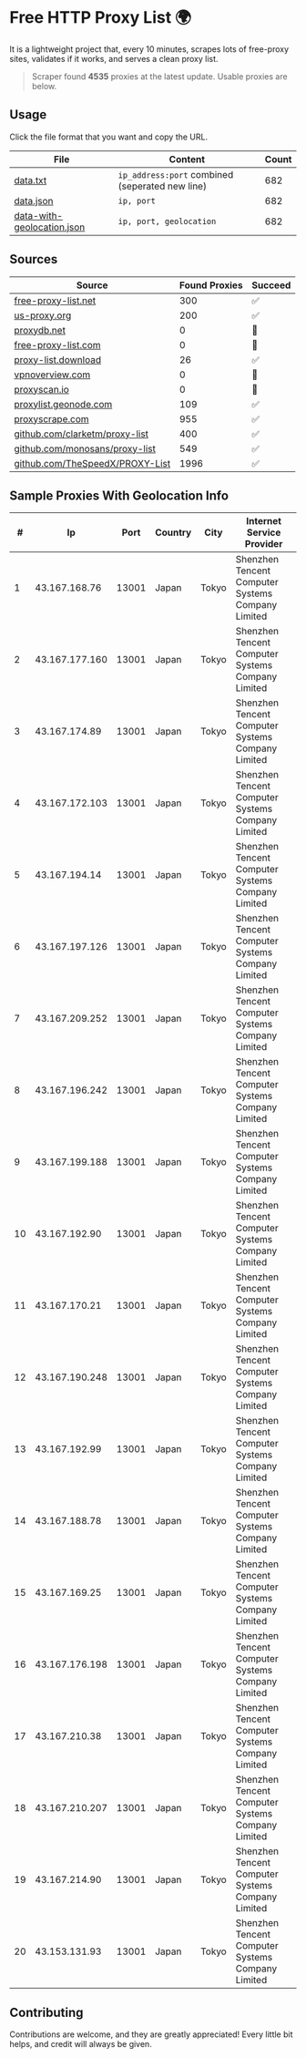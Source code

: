 
# Free HTTP Proxy List 🌍

It is a lightweight project that, every 10 minutes, scrapes lots of free-proxy sites, validates if it works, and serves a clean proxy list.


> Scraper found **4535** proxies at the latest update. Usable proxies are below.

## Usage

Click the file format that you want and copy the URL.


|File|Content|Count|
|----|-------|-----|
|[data.txt](https://raw.githubusercontent.com/themiralay/Proxy-List-World/master/data.txt)|`ip_address:port` combined (seperated new line)|682|
|[data.json](https://raw.githubusercontent.com/themiralay/Proxy-List-World/master/data.json)|`ip, port`|682|
|[data-with-geolocation.json](https://raw.githubusercontent.com/themiralay/Proxy-List-World/master/data-with-geolocation.json)|`ip, port, geolocation`|682|

## Sources

|Source|Found Proxies|Succeed|
|------|-------------|-------|
|[free-proxy-list.net](https://free-proxy-list.net)|300|✅|
|[us-proxy.org](https://www.us-proxy.org)|200|✅|
|[proxydb.net](http://proxydb.net)|0|🚫|
|[free-proxy-list.com](https://free-proxy-list.com/?page=&port=&type%5B%5D=http&type%5B%5D=https&up_time=0&search=Search)|0|🚫|
|[proxy-list.download](https://www.proxy-list.download/HTTP)|26|✅|
|[vpnoverview.com](https://vpnoverview.com/privacy/anonymous-browsing/free-proxy-servers)|0|🚫|
|[proxyscan.io](https://www.proxyscan.io)|0|🚫|
|[proxylist.geonode.com](https://proxylist.geonode.com/api/proxy-list?limit=300&page=1&sort_by=lastChecked&sort_type=desc&protocols=http,https)|109|✅|
|[proxyscrape.com](https://api.proxyscrape.com/v2/?request=displayproxies&protocol=http&timeout=10000&country=all&ssl=all&anonymity=all)|955|✅|
|[github.com/clarketm/proxy-list](https://raw.githubusercontent.com/clarketm/proxy-list/master/proxy-list-raw.txt)|400|✅|
|[github.com/monosans/proxy-list](https://raw.githubusercontent.com/monosans/proxy-list/main/proxies/http.txt)|549|✅|
|[github.com/TheSpeedX/PROXY-List](https://raw.githubusercontent.com/TheSpeedX/PROXY-List/master/http.txt)|1996|✅|


## Sample Proxies With Geolocation Info

|#|Ip|Port|Country|City|Internet Service Provider|
|-|--|----|-------|----|-------------------------|
|1|43.167.168.76|13001|Japan|Tokyo|Shenzhen Tencent Computer Systems Company Limited|
|2|43.167.177.160|13001|Japan|Tokyo|Shenzhen Tencent Computer Systems Company Limited|
|3|43.167.174.89|13001|Japan|Tokyo|Shenzhen Tencent Computer Systems Company Limited|
|4|43.167.172.103|13001|Japan|Tokyo|Shenzhen Tencent Computer Systems Company Limited|
|5|43.167.194.14|13001|Japan|Tokyo|Shenzhen Tencent Computer Systems Company Limited|
|6|43.167.197.126|13001|Japan|Tokyo|Shenzhen Tencent Computer Systems Company Limited|
|7|43.167.209.252|13001|Japan|Tokyo|Shenzhen Tencent Computer Systems Company Limited|
|8|43.167.196.242|13001|Japan|Tokyo|Shenzhen Tencent Computer Systems Company Limited|
|9|43.167.199.188|13001|Japan|Tokyo|Shenzhen Tencent Computer Systems Company Limited|
|10|43.167.192.90|13001|Japan|Tokyo|Shenzhen Tencent Computer Systems Company Limited|
|11|43.167.170.21|13001|Japan|Tokyo|Shenzhen Tencent Computer Systems Company Limited|
|12|43.167.190.248|13001|Japan|Tokyo|Shenzhen Tencent Computer Systems Company Limited|
|13|43.167.192.99|13001|Japan|Tokyo|Shenzhen Tencent Computer Systems Company Limited|
|14|43.167.188.78|13001|Japan|Tokyo|Shenzhen Tencent Computer Systems Company Limited|
|15|43.167.169.25|13001|Japan|Tokyo|Shenzhen Tencent Computer Systems Company Limited|
|16|43.167.176.198|13001|Japan|Tokyo|Shenzhen Tencent Computer Systems Company Limited|
|17|43.167.210.38|13001|Japan|Tokyo|Shenzhen Tencent Computer Systems Company Limited|
|18|43.167.210.207|13001|Japan|Tokyo|Shenzhen Tencent Computer Systems Company Limited|
|19|43.167.214.90|13001|Japan|Tokyo|Shenzhen Tencent Computer Systems Company Limited|
|20|43.153.131.93|13001|Japan|Tokyo|Shenzhen Tencent Computer Systems Company Limited|



## Contributing

Contributions are welcome, and they are greatly appreciated! Every
little bit helps, and credit will always be given.

